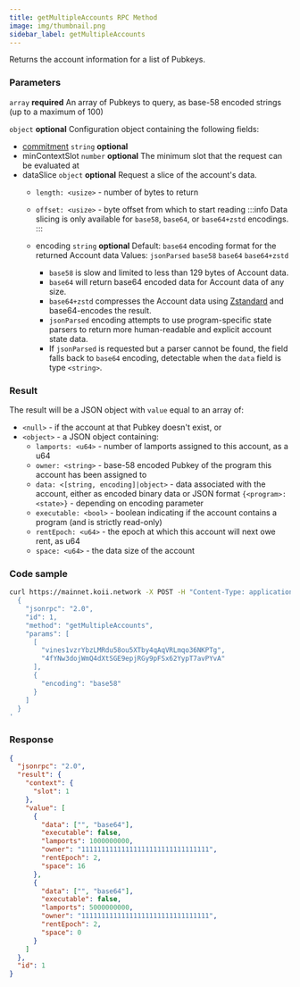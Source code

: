 ```yaml
---
title: getMultipleAccounts RPC Method
image: img/thumbnail.png
sidebar_label: getMultipleAccounts
---
```


Returns the account information for a list of Pubkeys.

### Parameters
`array` **required**
An array of Pubkeys to query, as base-58 encoded strings (up to a maximum of 100)

`object` **optional**
Configuration object containing the following fields:
- [commitment](/develop/rpcapi/intro#configuring-state-commitment) `string` **optional**
- minContextSlot `number` **optional**
The minimum slot that the request can be evaluated at
- dataSlice `object` **optional**
  Request a slice of the account's data.
  - `length: <usize>` - number of bytes to return
  - `offset: <usize>` - byte offset from which to start reading
:::info
Data slicing is only available for `base58`, `base64`, or `base64+zstd` encodings.
:::
  - encoding `string` **optional**
    Default: `base64`
    encoding format for the returned Account data
    Values: `jsonParsed` `base58` `base64` `base64+zstd`

      - `base58` is slow and limited to less than 129 bytes of Account data.
      - `base64` will return base64 encoded data for Account data of any size.
      - `base64+zstd` compresses the Account data using [Zstandard](https://facebook.github.io/zstd/) and base64-encodes the result.
      - `jsonParsed` encoding attempts to use program-specific state parsers to return more human-readable and explicit account state data.
      - If `jsonParsed` is requested but a parser cannot be found, the field falls back to `base64` encoding, detectable when the `data` field is type `<string>`.

### Result

The result will be a JSON object with `value` equal to an array of:

*   `<null>` - if the account at that Pubkey doesn't exist, or
*   `<object>` - a JSON object containing:
    *   `lamports: <u64>` - number of lamports assigned to this account, as a u64
    *   `owner: <string>` - base-58 encoded Pubkey of the program this account has been assigned to
    *   `data: <[string, encoding]|object>` - data associated with the account, either as encoded binary data or JSON format `{<program>: <state>}` - depending on encoding parameter
    *   `executable: <bool>` - boolean indicating if the account contains a program (and is strictly read-only)
    *   `rentEpoch: <u64>` - the epoch at which this account will next owe rent, as u64
    *   `space: <u64>` - the data size of the account

### Code sample

```sh
curl https://mainnet.koii.network -X POST -H "Content-Type: application/json" -d '
  {
    "jsonrpc": "2.0",
    "id": 1,
    "method": "getMultipleAccounts",
    "params": [
      [
        "vines1vzrYbzLMRdu58ou5XTby4qAqVRLmqo36NKPTg",
        "4fYNw3dojWmQ4dXtSGE9epjRGy9pFSx62YypT7avPYvA"
      ],
      {
        "encoding": "base58"
      }
    ]
  }
'
```


### Response

```json
{
  "jsonrpc": "2.0",
  "result": {
    "context": {
      "slot": 1
    },
    "value": [
      {
        "data": ["", "base64"],
        "executable": false,
        "lamports": 1000000000,
        "owner": "11111111111111111111111111111111",
        "rentEpoch": 2,
        "space": 16
      },
      {
        "data": ["", "base64"],
        "executable": false,
        "lamports": 5000000000,
        "owner": "11111111111111111111111111111111",
        "rentEpoch": 2,
        "space": 0
      }
    ]
  },
  "id": 1
}
```
